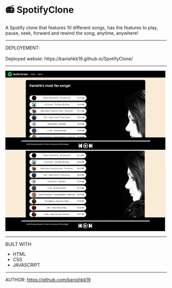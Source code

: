 # 📻 SpotifyClone

A Spotify clone that features 10 different songs, has the features to play, pause, seek, forward and rewind the song, anytime, anywhere!


<hr>
DEPLOYEMENT:
<br>
<br>
Deployed websie: https://kanishkk19.github.io/SpotifyClone/

<hr>
<p float="left">
  
  <img src="https://github.com/kanishkk19/SpotifyClone/blob/main/ss1.png?raw=true" width="500" />
  
  <img src="https://github.com/kanishkk19/SpotifyClone/blob/main/ss2.png?raw=true" width="500" />
 
</p>
<hr>

BUILT WITH: 
<br>
* HTML
* CSS
* JAVASCRIPT
<hr>

AUTHOR:
https://github.com/kanishkk19


